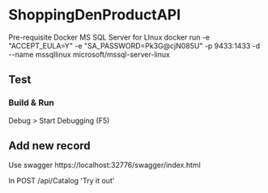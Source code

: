 ﻿# ShoppingDenProductAPI
Pre-requisite
Docker
MS SQL Server for LInux
docker run -e "ACCEPT_EULA=Y" -e "SA_PASSWORD=Pk3G@cjN085U" -p 9433:1433 -d --name mssqllinux microsoft/mssql-server-linux

## Test
### Build & Run
Debug > Start Debugging (F5)

## Add new record
Use swagger
https://localhost:32776/swagger/index.html

In  POST ​/api​/Catalog 'Try it out'




